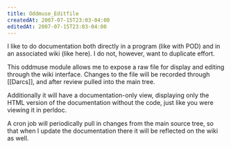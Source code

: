 ```yaml
---
title: Oddmuse_Editfile
createdAt: 2007-07-15T23:03-04:00
editedAt: 2007-07-15T23:03-04:00
---
```


I like to do documentation both directly in a program (like with POD) and in an associated wiki (like here). I do not, however, want to duplicate effort.

This oddmuse module allows me to expose a raw file for display and editing through the wiki interface. Changes to the file will be recorded through [[Darcs]], and after review pulled into the main tree.

Additionally it will have a documentation-only view, displaying only the HTML version of the documentation without the code, just like you were viewing it in perldoc.

A cron job will periodically pull in changes from the main source tree, so that when I update the documentation there it will be reflected on the wiki as well.


